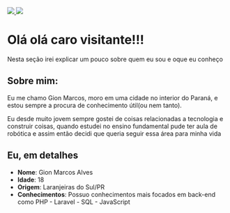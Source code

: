 
<div>
    <a target='_blank' href="https://www.instagram.com/gion_marcos">
        <img src="https://img.shields.io/badge/Instagram-E4405F?style=for-the-badge&logo=instagram&logoColor=white">
    </a>
    <a target='_blank' href="https://www.linkedin.com/in/gionmarcos">
        <img src="https://img.shields.io/badge/LinkedIn-0077B5?style=for-the-badge&logo=linkedin&logoColor=white">
    </a>
</div>

# Olá olá caro visitante!!!

Nesta seção irei explicar um pouco sobre quem eu sou e oque eu conheço

## Sobre mim:

Eu me chamo Gion Marcos, moro em uma cidade no interior do Paraná, e estou sempre a procura de conhecimento útil(ou nem tanto).

Eu desde muito jovem sempre gostei de coisas relacionadas a tecnologia e construir coisas, quando estudei no ensino fundamental pude ter aula de robótica e assim então decidi que queria seguir essa área para minha vida





## Eu, em detalhes

* **Nome**: Gion Marcos Alves
* **Idade**: 18
* **Origem**: Laranjeiras do Sul/PR
* **Conhecimentos**: Possuo conhecimentos mais focados em back-end como PHP - Laravel - SQL - JavaScript



